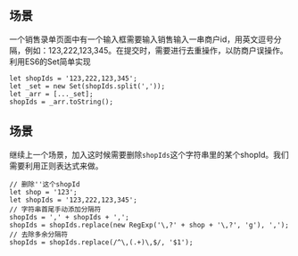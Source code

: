 ## 场景  
一个销售录单页面中有一个输入框需要输入销售输入一串商户id，用英文逗号分隔，例如：123,222,123,345。在提交时，需要进行去重操作，以防商户误操作。  
利用ES6的Set简单实现  

```
let shopIds = '123,222,123,345';
let _set = new Set(shopIds.split(','));
let _arr = [..._set];
shopIds = _arr.toString();
```  

## 场景  
继续上一个场景，加入这时候需要删除`shopIds`这个字符串里的某个shopId。我们需要利用正则表达式来做。  

```
// 删除''这个shopId 
let shop = '123';
let shopIds = '123,222,123,345';
// 字符串首尾手动添加分隔符  
shopIds = ',' + shopIds + ',';
shopIds = shopIds.replace(new RegExp('\,?' + shop + '\,?', 'g'), ',');
// 去除多余分隔符
shopIds = shopIds.replace(/^\,(.+)\,$/, '$1');
```